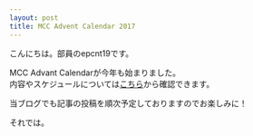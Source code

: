 ```yaml
---
layout: post
title: MCC Advent Calendar 2017
---
```


こんにちは。部員のepcnt19です。<p>
MCC Advant Calendarが今年も始まりました。  
内容やスケジュールについては[こちら](https://adventar.org/calendars/2421)から確認できます。<p>
当ブログでも記事の投稿を順次予定しておりますのでお楽しみに！<p>

それでは。
